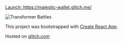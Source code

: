 [Launch: https://majestic-wallet.glitch.me/ ](https://majestic-wallet.glitch.me/)


![Transformer Battles](http://g.recordit.co/gYS735PXQt.gif)

This project was bootstrapped with [Create React App](https://github.com/facebookincubator/create-react-app).

Hosted on [glitch.com](https://glitch.com/)
